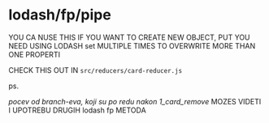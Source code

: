 # lodash/fp/pipe

YOU CA NUSE THIS IF YOU WANT TO CREATE NEW OBJECT, PUT YOU NEED USING LODASH set MULTIPLE TIMES TO OVERWRITE MORE THAN ONE PROPERTI

CHECK THIS OUT IN `src/reducers/card-reducer.js`

ps.

*pocev od branch-eva, koji su po redu nakon 1_card_remove* MOZES VIDETI I UPOTREBU DRUGIH lodash fp METODA
